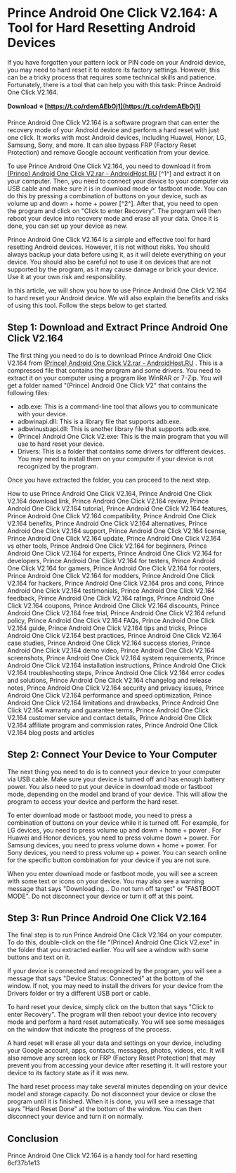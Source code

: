 # Prince Android One Click V2.164: A Tool for Hard Resetting Android Devices
 
If you have forgotten your pattern lock or PIN code on your Android device, you may need to hard reset it to restore its factory settings. However, this can be a tricky process that requires some technical skills and patience. Fortunately, there is a tool that can help you with this task: Prince Android One Click V2.164.
 
**Download ⭐ [https://t.co/rdemAEbOj1](https://t.co/rdemAEbOj1)**


 
Prince Android One Click V2.164 is a software program that can enter the recovery mode of your Android device and perform a hard reset with just one click. It works with most Android devices, including Huawei, Honor, LG, Samsung, Sony, and more. It can also bypass FRP (Factory Reset Protection) and remove Google account verification from your device.
 
To use Prince Android One Click V2.164, you need to download it from [(Prince) Android One Click V2.rar - AndroidHost.RU](https://androidhost.ru/1Khr) [^1^] and extract it on your computer. Then, you need to connect your device to your computer via USB cable and make sure it is in download mode or fastboot mode. You can do this by pressing a combination of buttons on your device, such as volume up and down + home + power [^2^]. After that, you need to open the program and click on "Click to enter Recovery". The program will then reboot your device into recovery mode and erase all your data. Once it is done, you can set up your device as new.
 
Prince Android One Click V2.164 is a simple and effective tool for hard resetting Android devices. However, it is not without risks. You should always backup your data before using it, as it will delete everything on your device. You should also be careful not to use it on devices that are not supported by the program, as it may cause damage or brick your device. Use it at your own risk and responsibility.

In this article, we will show you how to use Prince Android One Click V2.164 to hard reset your Android device. We will also explain the benefits and risks of using this tool. Follow the steps below to get started.
 
## Step 1: Download and Extract Prince Android One Click V2.164
 
The first thing you need to do is to download Prince Android One Click V2.164 from [(Prince) Android One Click V2.rar - AndroidHost.RU](https://androidhost.ru/1Khr) . This is a compressed file that contains the program and some drivers. You need to extract it on your computer using a program like WinRAR or 7-Zip. You will get a folder named "(Prince) Android One Click V2" that contains the following files:
 
- adb.exe: This is a command-line tool that allows you to communicate with your device.
- adbwinapi.dll: This is a library file that supports adb.exe.
- adbwinusbapi.dll: This is another library file that supports adb.exe.
- (Prince) Android One Click V2.exe: This is the main program that you will use to hard reset your device.
- Drivers: This is a folder that contains some drivers for different devices. You may need to install them on your computer if your device is not recognized by the program.

Once you have extracted the folder, you can proceed to the next step.
 
How to use Prince Android One Click V2.164,  Prince Android One Click V2.164 download link,  Prince Android One Click V2.164 review,  Prince Android One Click V2.164 tutorial,  Prince Android One Click V2.164 features,  Prince Android One Click V2.164 compatibility,  Prince Android One Click V2.164 benefits,  Prince Android One Click V2.164 alternatives,  Prince Android One Click V2.164 support,  Prince Android One Click V2.164 license,  Prince Android One Click V2.164 update,  Prince Android One Click V2.164 vs other tools,  Prince Android One Click V2.164 for beginners,  Prince Android One Click V2.164 for experts,  Prince Android One Click V2.164 for developers,  Prince Android One Click V2.164 for testers,  Prince Android One Click V2.164 for gamers,  Prince Android One Click V2.164 for rooters,  Prince Android One Click V2.164 for modders,  Prince Android One Click V2.164 for hackers,  Prince Android One Click V2.164 pros and cons,  Prince Android One Click V2.164 testimonials,  Prince Android One Click V2.164 feedback,  Prince Android One Click V2.164 ratings,  Prince Android One Click V2.164 coupons,  Prince Android One Click V2.164 discounts,  Prince Android One Click V2.164 free trial,  Prince Android One Click V2.164 refund policy,  Prince Android One Click V2.164 FAQs,  Prince Android One Click V2.164 guide,  Prince Android One Click V2.164 tips and tricks,  Prince Android One Click V2.164 best practices,  Prince Android One Click V2.164 case studies,  Prince Android One Click V2.164 success stories,  Prince Android One Click V2.164 demo video,  Prince Android One Click V2.164 screenshots,  Prince Android One Click V2.164 system requirements,  Prince Android One Click V2.164 installation instructions,  Prince Android One Click V2.164 troubleshooting steps,  Prince Android One Click V2.164 error codes and solutions,  Prince Android One Click V2.164 changelog and release notes,  Prince Android One Click V2.164 security and privacy issues,  Prince Android One Click V2.164 performance and speed optimization,  Prince Android One Click V2.164 limitations and drawbacks,  Prince Android One Click V2.164 warranty and guarantee terms,  Prince Android One Click V2.164 customer service and contact details,  Prince Android One Click V2.164 affiliate program and commission rates,  Prince Android One Click V2.164 blog posts and articles
 
## Step 2: Connect Your Device to Your Computer
 
The next thing you need to do is to connect your device to your computer via USB cable. Make sure your device is turned off and has enough battery power. You also need to put your device in download mode or fastboot mode, depending on the model and brand of your device. This will allow the program to access your device and perform the hard reset.
 
To enter download mode or fastboot mode, you need to press a combination of buttons on your device while it is turned off. For example, for LG devices, you need to press volume up and down + home + power . For Huawei and Honor devices, you need to press volume down + power. For Samsung devices, you need to press volume down + home + power. For Sony devices, you need to press volume up + power. You can search online for the specific button combination for your device if you are not sure.
 
When you enter download mode or fastboot mode, you will see a screen with some text or icons on your device. You may also see a warning message that says "Downloading... Do not turn off target" or "FASTBOOT MODE". Do not disconnect your device or turn it off at this point.
 
## Step 3: Run Prince Android One Click V2.164
 
The final step is to run Prince Android One Click V2.164 on your computer. To do this, double-click on the file "(Prince) Android One Click V2.exe" in the folder that you extracted earlier. You will see a window with some buttons and text on it.
 
If your device is connected and recognized by the program, you will see a message that says "Device Status: Connected" at the bottom of the window. If not, you may need to install the drivers for your device from the Drivers folder or try a different USB port or cable.
 
To hard reset your device, simply click on the button that says "Click to enter Recovery". The program will then reboot your device into recovery mode and perform a hard reset automatically. You will see some messages on the window that indicate the progress of the process.
 
A hard reset will erase all your data and settings on your device, including your Google account, apps, contacts, messages, photos, videos, etc. It will also remove any screen lock or FRP (Factory Reset Protection) that may prevent you from accessing your device after resetting it. It will restore your device to its factory state as if it was new.
 
The hard reset process may take several minutes depending on your device model and storage capacity. Do not disconnect your device or close the program until it is finished. When it is done, you will see a message that says "Hard Reset Done" at the bottom of the window. You can then disconnect your device and turn it on normally.
 
## Conclusion
 
Prince Android One Click V2.164 is a handy tool for hard resetting
 8cf37b1e13
 
